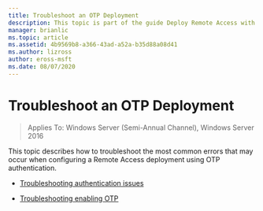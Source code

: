 ```yaml
---
title: Troubleshoot an OTP Deployment
description: This topic is part of the guide Deploy Remote Access with OTP Authentication in Windows Server 2016.
manager: brianlic
ms.topic: article
ms.assetid: 4b9569b8-a366-43ad-a52a-b35d88a08d41
ms.author: lizross
author: eross-msft
ms.date: 08/07/2020
---
```

# Troubleshoot an OTP Deployment

>Applies To: Windows Server (Semi-Annual Channel), Windows Server 2016

This topic describes how to troubleshoot the most common errors that may occur when configuring a Remote Access deployment using OTP authentication.

-   [Troubleshooting authentication issues](Troubleshooting-Authentication-Issues.md)

-   [Troubleshooting enabling OTP](Troubleshooting-Enabling-OTP.md)



